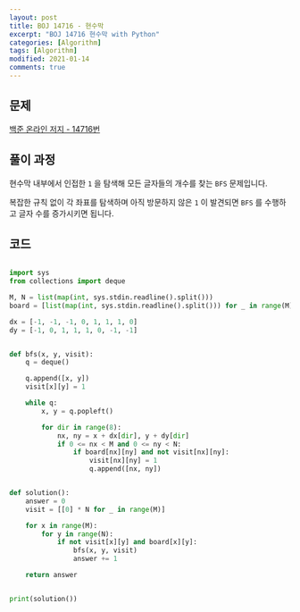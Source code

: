 ```yaml
---
layout: post
title: BOJ 14716 - 현수막
excerpt: "BOJ 14716 현수막 with Python"
categories: [Algorithm]
tags: [Algorithm]
modified: 2021-01-14
comments: true
---
```


## 문제

[백준 온라인 저지 - 14716번](https://www.acmicpc.net/problem/14716)

## 풀이 과정

현수막 내부에서 인접한 `1` 을 탐색해 모든 글자들의 개수를 찾는 `BFS` 문제입니다.

복잡한 규칙 없이 각 좌표를 탐색하며 아직 방문하지 않은 `1` 이 발견되면 `BFS` 를 수행하고 글자 수를 증가시키면 됩니다.

## 코드

```python

import sys
from collections import deque

M, N = list(map(int, sys.stdin.readline().split()))
board = [list(map(int, sys.stdin.readline().split())) for _ in range(M)]

dx = [-1, -1, -1, 0, 1, 1, 1, 0]
dy = [-1, 0, 1, 1, 1, 0, -1, -1]


def bfs(x, y, visit):
    q = deque()

    q.append([x, y])
    visit[x][y] = 1

    while q:
        x, y = q.popleft()

        for dir in range(8):
            nx, ny = x + dx[dir], y + dy[dir]
            if 0 <= nx < M and 0 <= ny < N:
                if board[nx][ny] and not visit[nx][ny]:
                    visit[nx][ny] = 1
                    q.append([nx, ny])


def solution():
    answer = 0
    visit = [[0] * N for _ in range(M)]

    for x in range(M):
        for y in range(N):
            if not visit[x][y] and board[x][y]:
                bfs(x, y, visit)
                answer += 1

    return answer


print(solution())

```
